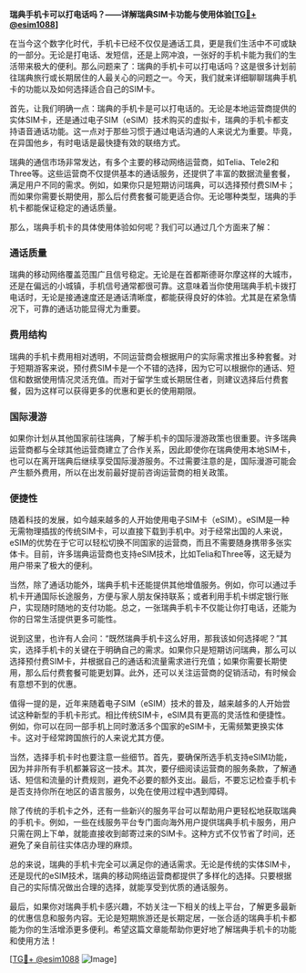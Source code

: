 **瑞典手机卡可以打电话吗？——详解瑞典SIM卡功能与使用体验[[TG💪+ @esim1088](https://t.me/s/esim1088)]**

在当今这个数字化时代，手机卡已经不仅仅是通话工具，更是我们生活中不可或缺的一部分。无论是打电话、发短信，还是上网冲浪，一张好的手机卡能为我们的生活带来极大的便利。那么问题来了：瑞典的手机卡可以打电话吗？这是很多计划前往瑞典旅行或长期居住的人最关心的问题之一。今天，我们就来详细聊聊瑞典手机卡的功能以及如何选择适合自己的SIM卡。

首先，让我们明确一点：瑞典的手机卡是可以打电话的。无论是本地运营商提供的实体SIM卡，还是通过电子SIM（eSIM）技术购买的虚拟卡，瑞典的手机卡都支持语音通话功能。这一点对于那些习惯于通过电话沟通的人来说尤为重要。毕竟，在异国他乡，有时电话是最快捷有效的联络方式。

瑞典的通信市场非常发达，有多个主要的移动网络运营商，如Telia、Tele2和Three等。这些运营商不仅提供基本的通话服务，还提供了丰富的数据流量套餐，满足用户不同的需求。例如，如果你只是短期访问瑞典，可以选择预付费SIM卡；而如果你需要长期使用，那么后付费套餐可能更适合你。无论哪种类型，瑞典的手机卡都能保证稳定的通话质量。

那么，瑞典手机卡的具体使用体验如何呢？我们可以通过几个方面来了解：

### **通话质量**
瑞典的移动网络覆盖范围广且信号稳定。无论是在首都斯德哥尔摩这样的大城市，还是在偏远的小城镇，手机信号通常都很可靠。这意味着当你使用瑞典手机卡拨打电话时，无论是接通速度还是通话清晰度，都能获得良好的体验。尤其是在紧急情况下，可靠的通话功能显得尤为重要。

### **费用结构**
瑞典的手机卡费用相对透明，不同运营商会根据用户的实际需求推出多种套餐。对于短期游客来说，预付费SIM卡是一个不错的选择，因为它可以根据你的通话、短信和数据使用情况灵活充值。而对于留学生或长期居住者，则建议选择后付费套餐，因为这样可以获得更多的优惠和更长的使用期限。

### **国际漫游**
如果你计划从其他国家前往瑞典，了解手机卡的国际漫游政策也很重要。许多瑞典运营商都与全球其他运营商建立了合作关系，因此即使你在瑞典使用本地SIM卡，也可以在离开瑞典后继续享受国际漫游服务。不过需要注意的是，国际漫游可能会产生额外费用，所以在出发前最好提前咨询运营商的相关政策。

### **便捷性**
随着科技的发展，如今越来越多的人开始使用电子SIM卡（eSIM）。eSIM是一种无需物理插拔的传统SIM卡，可以直接下载到手机中。对于经常出国的人来说，eSIM的优势在于它可以轻松切换不同国家的运营商，而且不需要随身携带多张实体卡。目前，许多瑞典运营商也支持eSIM技术，比如Telia和Three等，这无疑为用户带来了极大的便利。

当然，除了通话功能外，瑞典手机卡还能提供其他增值服务。例如，你可以通过手机卡开通国际长途服务，方便与家人朋友保持联系；或者利用手机卡绑定银行账户，实现随时随地的支付功能。总之，一张瑞典手机卡不仅能让你打电话，还能为你的日常生活提供更多可能性。

说到这里，也许有人会问：“既然瑞典手机卡这么好用，那我该如何选择呢？”其实，选择手机卡的关键在于明确自己的需求。如果你只是短期访问瑞典，那么可以选择预付费SIM卡，并根据自己的通话和流量需求进行充值；如果你需要长期使用，那么后付费套餐可能更划算。此外，还可以关注运营商的促销活动，有时候会有意想不到的优惠。

值得一提的是，近年来随着电子SIM（eSIM）技术的普及，越来越多的人开始尝试这种新型的手机卡形式。相比传统SIM卡，eSIM具有更高的灵活性和便捷性。例如，你可以在同一部手机上同时激活多个国家的eSIM卡，无需频繁更换实体卡。这对于经常跨国旅行的人来说尤其方便。

当然，选择手机卡时也要注意一些细节。首先，要确保所选手机支持eSIM功能，因为并非所有手机都兼容这一技术。其次，要仔细阅读运营商的服务条款，了解通话、短信和流量的计费规则，避免不必要的额外支出。最后，不要忘记检查手机卡是否支持你所在地区的语言服务，以免在使用过程中遇到障碍。

除了传统的手机卡之外，还有一些新兴的服务平台可以帮助用户更轻松地获取瑞典的手机卡。例如，一些在线服务平台专门面向海外用户提供瑞典手机卡服务，用户只需在网上下单，就能直接收到邮寄过来的SIM卡。这种方式不仅节省了时间，还避免了亲自前往实体店办理的麻烦。

总的来说，瑞典的手机卡完全可以满足你的通话需求。无论是传统的实体SIM卡，还是现代的eSIM技术，瑞典的移动网络运营商都提供了多样化的选择。只要根据自己的实际情况做出合理的选择，就能享受到优质的通话服务。

最后，如果你对瑞典手机卡感兴趣，不妨关注一下相关的线上平台，了解更多最新的优惠信息和服务内容。无论是短期旅游还是长期定居，一张合适的瑞典手机卡都能为你的生活增添更多便利。希望这篇文章能帮助你更好地了解瑞典手机卡的功能和使用方法！

[[TG💪+ @esim1088](https://t.me/s/esim1088) ![Image](https://i.postimg.cc/4NQfJmqS/Snipaste-2025-05-13-00-14-12.png)]